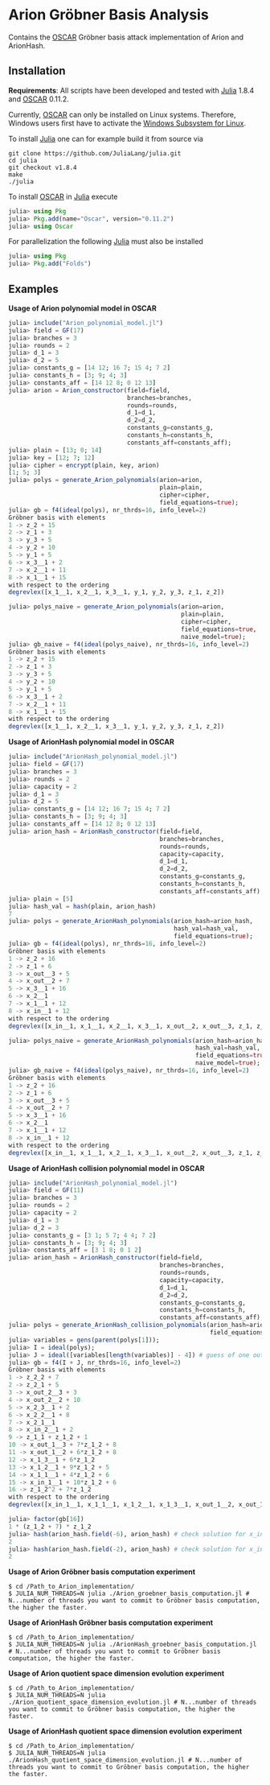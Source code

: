 # Arion Gröbner Basis Analysis
Contains the [OSCAR](https://oscar.computeralgebra.de/) Gröbner basis attack implementation of Arion and ArionHash.

## Installation
**Requirements**: All scripts have been developed and tested with [Julia](https://julialang.org/) 1.8.4 and [OSCAR](https://oscar.computeralgebra.de/) 0.11.2.

Currently, [OSCAR](https://oscar.computeralgebra.de/) can only be installed on Linux systems.
Therefore, Windows users first have to activate the [Windows Subsystem for Linux](https://learn.microsoft.com/en-us/windows/wsl/install).

To install [Julia](https://julialang.org/) one can for example build it from source via
```shell
git clone https://github.com/JuliaLang/julia.git
cd julia
git checkout v1.8.4
make
./julia
```
To install [OSCAR](https://oscar.computeralgebra.de/) in [Julia](https://julialang.org/) execute
```julia
julia> using Pkg
julia> Pkg.add(name="Oscar", version="0.11.2")
julia> using Oscar
```
For parallelization the following [Julia](https://julialang.org/) must also be installed
```julia
julia> using Pkg
julia> Pkg.add("Folds")
```


## Examples
**Usage of Arion polynomial model in OSCAR**
```julia
julia> include("Arion_polynomial_model.jl")
julia> field = GF(17)
julia> branches = 3
julia> rounds = 2
julia> d_1 = 3
julia> d_2 = 5
julia> constants_g = [14 12; 16 7; 15 4; 7 2]
julia> constants_h = [3; 9; 4; 3]
julia> constants_aff = [14 12 8; 0 12 13]
julia> arion = Arion_constructor(field=field,
                                 branches=branches,
                                 rounds=rounds,
                                 d_1=d_1,
                                 d_2=d_2,
                                 constants_g=constants_g,
                                 constants_h=constants_h,
                                 constants_aff=constants_aff);
julia> plain = [13; 0; 14]
julia> key = [12; 7; 12]
julia> cipher = encrypt(plain, key, arion)
[1; 5; 3]
julia> polys = generate_Arion_polynomials(arion=arion,
                                          plain=plain,
                                          cipher=cipher,
                                          field_equations=true);
julia> gb = f4(ideal(polys), nr_thrds=16, info_level=2)
Gröbner basis with elements
1 -> z_2 + 15
2 -> z_1 + 3
3 -> y_3 + 5
4 -> y_2 + 10
5 -> y_1 + 5
6 -> x_3__1 + 2
7 -> x_2__1 + 11
8 -> x_1__1 + 15
with respect to the ordering 
degrevlex([x_1__1, x_2__1, x_3__1, y_1, y_2, y_3, z_1, z_2])

julia> polys_naive = generate_Arion_polynomials(arion=arion,
                                                plain=plain,
                                                cipher=cipher,
                                                field_equations=true,
                                                naive_model=true);
julia> gb_naive = f4(ideal(polys_naive), nr_thrds=16, info_level=2)
Gröbner basis with elements
1 -> z_2 + 15
2 -> z_1 + 3
3 -> y_3 + 5
4 -> y_2 + 10
5 -> y_1 + 5
6 -> x_3__1 + 2
7 -> x_2__1 + 11
8 -> x_1__1 + 15
with respect to the ordering 
degrevlex([x_1__1, x_2__1, x_3__1, y_1, y_2, y_3, z_1, z_2])
```

**Usage of ArionHash polynomial model in OSCAR**
```julia
julia> include("ArionHash_polynomial_model.jl")
julia> field = GF(17)
julia> branches = 3
julia> rounds = 2
julia> capacity = 2
julia> d_1 = 3
julia> d_2 = 5
julia> constants_g = [14 12; 16 7; 15 4; 7 2]
julia> constants_h = [3; 9; 4; 3]
julia> constants_aff = [14 12 8; 0 12 13]
julia> arion_hash = ArionHash_constructor(field=field,
                                          branches=branches,
                                          rounds=rounds,
                                          capacity=capacity,
                                          d_1=d_1,
                                          d_2=d_2,
                                          constants_g=constants_g,
                                          constants_h=constants_h,
                                          constants_aff=constants_aff);
julia> plain = [5]
julia> hash_val = hash(plain, arion_hash)
7
julia> polys = generate_ArionHash_polynomials(arion_hash=arion_hash,
                                              hash_val=hash_val,
                                              field_equations=true);
julia> gb = f4(ideal(polys), nr_thrds=16, info_level=2)
Gröbner basis with elements
1 -> z_2 + 16
2 -> z_1 + 6
3 -> x_out__3 + 5
4 -> x_out__2 + 7
5 -> x_3__1 + 16
6 -> x_2__1
7 -> x_1__1 + 12
8 -> x_in__1 + 12
with respect to the ordering
degrevlex([x_in__1, x_1__1, x_2__1, x_3__1, x_out__2, x_out__3, z_1, z_2])

julia> polys_naive = generate_ArionHash_polynomials(arion_hash=arion_hash,
                                                    hash_val=hash_val,
                                                    field_equations=true,
                                                    naive_model=true);
julia> gb_naive = f4(ideal(polys_naive), nr_thrds=16, info_level=2)
Gröbner basis with elements
1 -> z_2 + 16
2 -> z_1 + 6
3 -> x_out__3 + 5
4 -> x_out__2 + 7
5 -> x_3__1 + 16
6 -> x_2__1
7 -> x_1__1 + 12
8 -> x_in__1 + 12
with respect to the ordering
degrevlex([x_in__1, x_1__1, x_2__1, x_3__1, x_out__2, x_out__3, z_1, z_2])
```

**Usage of ArionHash collision polynomial model in OSCAR**
```julia
julia> include("ArionHash_polynomial_model.jl")
julia> field = GF(11)
julia> branches = 3
julia> rounds = 2
julia> capacity = 2
julia> d_1 = 3
julia> d_2 = 3
julia> constants_g = [3 1; 5 7; 4 4; 7 2]
julia> constants_h = [3; 9; 4; 3]
julia> constants_aff = [3 1 8; 0 1 2]
julia> arion_hash = ArionHash_constructor(field=field,
                                          branches=branches,
                                          rounds=rounds,
                                          capacity=capacity,
                                          d_1=d_1,
                                          d_2=d_2,
                                          constants_g=constants_g,
                                          constants_h=constants_h,
                                          constants_aff=constants_aff);
julia> polys = generate_ArionHash_collision_polynomials(arion_hash=arion_hash,
                                                        field_equations=true);
julia> variables = gens(parent(polys[1]));
julia> I = ideal(polys);
julia> J = ideal([variables[length(variables)] - 4]) # guess of one output state variable
julia> gb = f4(I + J, nr_thrds=16, info_level=2)
Gröbner basis with elements
1 -> z_2_2 + 7
2 -> z_2_1 + 5
3 -> x_out_2__3 + 3
4 -> x_out_2__2 + 10
5 -> x_2_3__1 + 2
6 -> x_2_2__1 + 8
7 -> x_2_1__1
8 -> x_in_2__1 + 2
9 -> z_1_1 + z_1_2 + 1
10 -> x_out_1__3 + 7*z_1_2 + 8
11 -> x_out_1__2 + 6*z_1_2 + 8
12 -> x_1_3__1 + 6*z_1_2
13 -> x_1_2__1 + 9*z_1_2 + 5
14 -> x_1_1__1 + 4*z_1_2 + 6
15 -> x_in_1__1 + 10*z_1_2 + 6
16 -> z_1_2^2 + 7*z_1_2
with respect to the ordering
degrevlex([x_in_1__1, x_1_1__1, x_1_2__1, x_1_3__1, x_out_1__2, x_out_1__3, z_1_1, z_1_2, x_in_2__1, x_2_1__1, x_2_2__1, x_2_3__1, x_out_2__2, x_out_2__3, z_2_1, z_2_2])

julia> factor(gb[16])
1 * (z_1_2 + 7) * z_1_2
julia> hash(arion_hash.field(-6), arion_hash) # check solution for x_in__1_1
2
julia> hash(arion_hash.field(-2), arion_hash) # check solution for x_in__2_1
2
```
**Usage of Arion Gröbner basis computation experiment** 
```shell
$ cd /Path_to_Arion_implementation/
$ JULIA_NUM_THREADS=N julia ./Arion_groebner_basis_computation.jl # N...number of threads you want to commit to Gröbner basis computation, the higher the faster.
```

**Usage of ArionHash Gröbner basis computation experiment** 
```shell
$ cd /Path_to_Arion_implementation/
$ JULIA_NUM_THREADS=N julia ./ArionHash_groebner_basis_computation.jl # N...number of threads you want to commit to Gröbner basis computation, the higher the faster.
```

**Usage of Arion quotient space dimension evolution experiment**
```shell
$ cd /Path_to_Arion_implementation/
$ JULIA_NUM_THREADS=N julia ./Arion_quotient_space_dimension_evolution.jl # N...number of threads you want to commit to Gröbner basis computation, the higher the faster.
```

**Usage of ArionHash quotient space dimension evolution experiment**
```shell
$ cd /Path_to_Arion_implementation/
$ JULIA_NUM_THREADS=N julia ./ArionHash_quotient_space_dimension_evolution.jl # N...number of threads you want to commit to Gröbner basis computation, the higher the faster.
```
